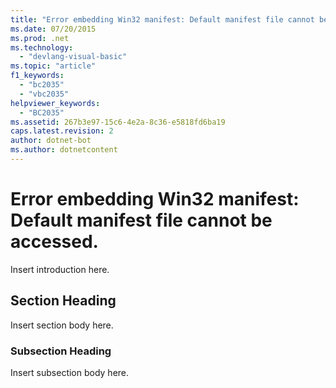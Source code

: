```yaml
---
title: "Error embedding Win32 manifest: Default manifest file cannot be accessed."
ms.date: 07/20/2015
ms.prod: .net
ms.technology: 
  - "devlang-visual-basic"
ms.topic: "article"
f1_keywords: 
  - "bc2035"
  - "vbc2035"
helpviewer_keywords: 
  - "BC2035"
ms.assetid: 267b3e97-15c6-4e2a-8c36-e5818fd6ba19
caps.latest.revision: 2
author: dotnet-bot
ms.author: dotnetcontent
---
```

# Error embedding Win32 manifest: Default manifest file cannot be accessed.
Insert introduction here.  
  
## Section Heading  
 Insert section body here.  
  
### Subsection Heading  
 Insert subsection body here.
